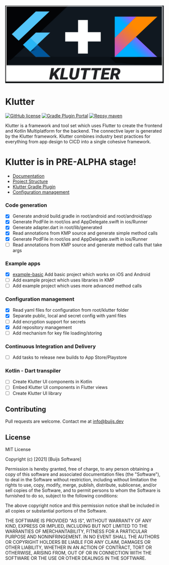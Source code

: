 ![This is an image](example-basic/assets/metadata/icon/banner.png)

# Klutter
[![GitHub license](https://img.shields.io/github/license/buijs-dev/klutter)](#License)
[![Gradle Plugin Portal](https://img.shields.io/gradle-plugin-portal/v/dev.buijs.klutter.gradle?color=blueviolet)](https://plugins.gradle.org/plugin/dev.buijs.klutter.gradle)
[![Repsy maven](https://img.shields.io/badge/maven-2022--pre--alpha--2-blue)](https://repsy.io/mvn/buijs-dev/klutter/dev/buijs/klutter/)

Klutter is a framework and tool set which uses Flutter to create the frontend
and Kotlin Multiplatform for the backend. The connective layer is generated
by the Klutter framework. Klutter combines industry best practices
for everything from app design to CICD into a single cohesive framework.


# Klutter is in PRE-ALPHA stage!
- [Documentation](https://buijs-dev.github.io/klutter/)
- [Project Structure](docs/doc_project_structure.md)
- [Klutter Gradle Plugin](docs/doc_gradle_plugin.md)
- [Configuration management](docs/doc_configuration_management.md)


### Code generation
* [x] Generate android build.gradle in root/android and root/android/app
* [x] Generate PodFile in root/ios and AppDelegate.swift in ios/Runner 
* [x] Generate adapter.dart in root/lib/generated
* [x] Read annotations from KMP source and generate simple method calls
* [x] Generate PodFile in root/ios and AppDelegate.swift in ios/Runner
* [ ] Read annotations from KMP source and generate method calls that take args

### Example apps
* [x] [example-basic](example-basic) Add basic project which works on iOS and Android
* [ ] Add example project which uses libraries in KMP
* [ ] Add example project which uses more advanced method calls
  
### Configuration management
* [x] Read yaml files for configuration from root/klutter folder
* [x] Separate public, local and secret config with yaml files
* [ ] Add encryption support for secrets
* [x] Add repository management 
* [ ] Add mechanism for key file loading/storing

### Continuous Integration and Delivery
* [ ] Add tasks to release new builds to App Store/Playstore

### Kotlin - Dart transpiler
* [ ] Create Klutter UI components in Kotlin
* [ ] Embed Klutter UI components in Flutter views
* [ ] Create Klutter UI library

## Contributing
Pull requests are welcome. Contact me at info@buijs.dev

## License
MIT License

Copyright (c) [2021] [Buijs Software]

Permission is hereby granted, free of charge, to any person obtaining a copy
of this software and associated documentation files (the "Software"), to deal
in the Software without restriction, including without limitation the rights
to use, copy, modify, merge, publish, distribute, sublicense, and/or sell
copies of the Software, and to permit persons to whom the Software is
furnished to do so, subject to the following conditions:

The above copyright notice and this permission notice shall be included in all
copies or substantial portions of the Software.

THE SOFTWARE IS PROVIDED "AS IS", WITHOUT WARRANTY OF ANY KIND, EXPRESS OR
IMPLIED, INCLUDING BUT NOT LIMITED TO THE WARRANTIES OF MERCHANTABILITY,
FITNESS FOR A PARTICULAR PURPOSE AND NONINFRINGEMENT. IN NO EVENT SHALL THE
AUTHORS OR COPYRIGHT HOLDERS BE LIABLE FOR ANY CLAIM, DAMAGES OR OTHER
LIABILITY, WHETHER IN AN ACTION OF CONTRACT, TORT OR OTHERWISE, ARISING FROM,
OUT OF OR IN CONNECTION WITH THE SOFTWARE OR THE USE OR OTHER DEALINGS IN THE
SOFTWARE.
